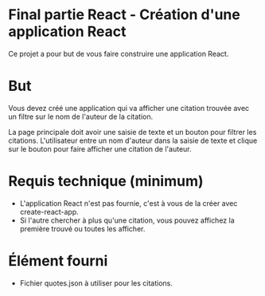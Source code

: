# Final partie React - Création d'une application React

Ce projet a pour but de vous faire construire une
application React.

# But
Vous devez créé une application qui va afficher
une citation trouvée avec un filtre sur le nom de l'auteur de la citation.

La page principale doit avoir une saisie de texte et un bouton pour filtrer les citations. L'utilisateur entre un nom d'auteur dans la saisie de texte et clique sur le bouton pour faire afficher une citation de l'auteur.

# Requis technique (minimum)
* L'application React n'est pas fournie, c'est à vous de la créer avec create-react-app.
* Si l'autre chercher à plus qu'une citation, vous pouvez affichez la première trouvé ou toutes les afficher.

# Élément fourni
* Fichier quotes.json à utiliser pour les citations.
